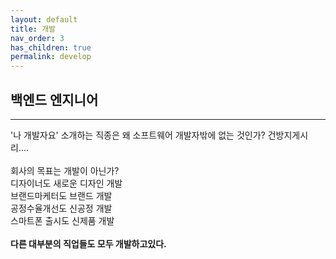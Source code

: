 ```yaml
---
layout: default
title: 개발
nav_order: 3
has_children: true
permalink: develop
---
```

  
## 백엔드 엔지니어

---
'나 개발자요' 소개하는 직종은 왜 소프트웨어 개발자밖에 없는 것인가? 건방지게시리....  
<br/>
회사의 목표는 개발이 아닌가?  
디자이너도 새로운 디자인 개발  
브랜드마케터도 브랜드 개발  
공정수율개선도 신공정 개발  
스마트폰 출시도 신제품 개발​  
<br/>
**다른 대부분의 직업들도 모두 개발하고있다.**

<!-- --- 
- 2021-11-07
    - *TODO: google analytics 붙이기, 사진 클릭해서 확대하기 추가* -->